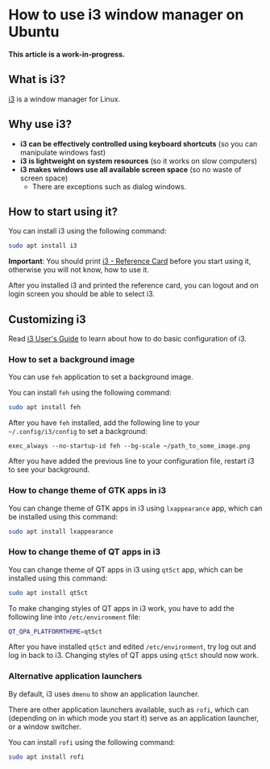 
# How to use i3 window manager on Ubuntu

**This article is a work-in-progress.**

## What is i3?

[i3](https://i3wm.org/) is a window manager for Linux.

## Why use i3?

- **i3 can be effectively controlled using keyboard shortcuts** (so you can manipulate windows fast)
- **i3 is lightweight on system resources** (so it works on slow computers)
- **i3 makes windows use all available screen space** (so no waste of screen space)
    - There are exceptions such as dialog windows.

## How to start using it?

You can install i3 using the following command:

```bash
sudo apt install i3
```

**Important**: You should print [i3 - Reference Card](https://i3wm.org/docs/refcard.html)
before you start using it, otherwise you will not know, how to use it.

After you installed i3 and printed the reference card,
you can logout and on login screen you should be able to select i3.

## Customizing i3

Read [i3 User's Guide](https://i3wm.org/docs/userguide.html)
to learn about how to do basic configuration of i3.

### How to set a background image

You can use `feh` application to set a background image.

You can install `feh` using the following command:

```bash
sudo apt install feh
```

After you have `feh` installed,
add the following line to your `~/.config/i3/config`
to set a background:

```
exec_always --no-startup-id feh --bg-scale ~/path_to_some_image.png
```

After you have added the previous line to your configuration file,
restart i3 to see your background.

### How to change theme of GTK apps in i3

You can change theme of GTK apps in i3 using `lxappearance` app, which can be installed using this command:

```bash
sudo apt install lxappearance
```

### How to change theme of QT apps in i3

You can change theme of QT apps in i3 using `qt5ct` app, which can be installed using this command:

```bash
sudo apt install qt5ct
```

To make changing styles of QT apps in i3 work, you have to add the following line into `/etc/environment` file:

```bash
QT_QPA_PLATFORMTHEME=qt5ct
```

After you have installed `qt5ct` and edited `/etc/environment`, try log out and log in back to i3. Changing styles of QT apps using `qt5ct` should now work.

### Alternative application launchers

By default, i3 uses `dmenu` to show an application launcher.

There are other application launchers available, such as `rofi`,
which can (depending on in which mode you start it)
serve as an application launcher,
or a window switcher.

You can install `rofi` using the following command:

```bash
sudo apt install rofi
```

